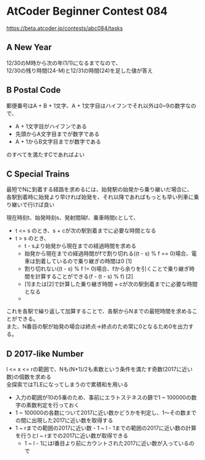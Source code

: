 # AtCoder Beginner Contest 084
https://beta.atcoder.jp/contests/abc084/tasks

## A New Year
12/30のM時から次の年(1/1)になるまでなので、  
12/30の残り時間(24-M)と12/31の時間(24)を足した値が答え  

## B Postal Code
郵便番号はA + B + 1文字、A + 1文字目はハイフンでそれ以外は0~9の数字なので、
* A + 1文字目がハイフンである
* 先頭からA文字目までが数字である
* A + 1からB文字目までが数字である

のすべてを満たすCであればよい

## C Special Trains
最短でNに到着する経路を求めるには、始発駅の始発から乗り継いだ場合に、  
各駅到着時に始発より早ければ始発を、それ以降であればもっとも早い列車に乗り継いで行けば良い

現在時刻t、始発時刻s、発射間隔f、乗車時間cとして、  
* t <= s のとき、s + cが次の駅到着までに必要な時間となる  
* t > s  のとき、  
  * t - sより始発から現在までの経過時間を求める
  * 始発から現在までの経過時間がfで割り切れる((t - s) % f == 0)場合、電車は到着しているので乗り継ぎの時間は0 [1]
  * 割り切れない((t - s) % f != 0)場合、fから余りを引くことで乗り継ぎ時間を計算することができる(f - (t - s) % f) [2]
  * [1]または[2]で計算した乗り継ぎ時間 + cが次の駅到着までに必要な時間となる
  * 
これを各駅で繰り返して加算することで、各駅からNまでの最短時間を求めることができる。  
また、N番目の駅が始発の場合は終点→終点のため常に0となるため0を出力する。

## D 2017-like Number
l <= x <= rの範囲で、Nも(N+1)/2も素数という条件を満たす奇数(2017に近い数)の個数を求める  
全探索ではTLEになってしまうので累積和を用いる  
* 入力の範囲が10の5乗のため、事前にエラトステネスの篩で1 ~ 100000の数字の素数判定を行っておく
* 1 ~ 100000の各数について2017に近い数かどうかを判定し、1〜その数までの間に出現した2017に近い数を取得する
* 1 ~ rまでの範囲の2017に近い数 - 1 ~ l - 1までの範囲の2017に近い数の計算を行うとl ~ rまでの2017に近い数が取得できる
    * 1 ~ l - 1にはl番目より前にカウントされた2017に近い数が入っているので
